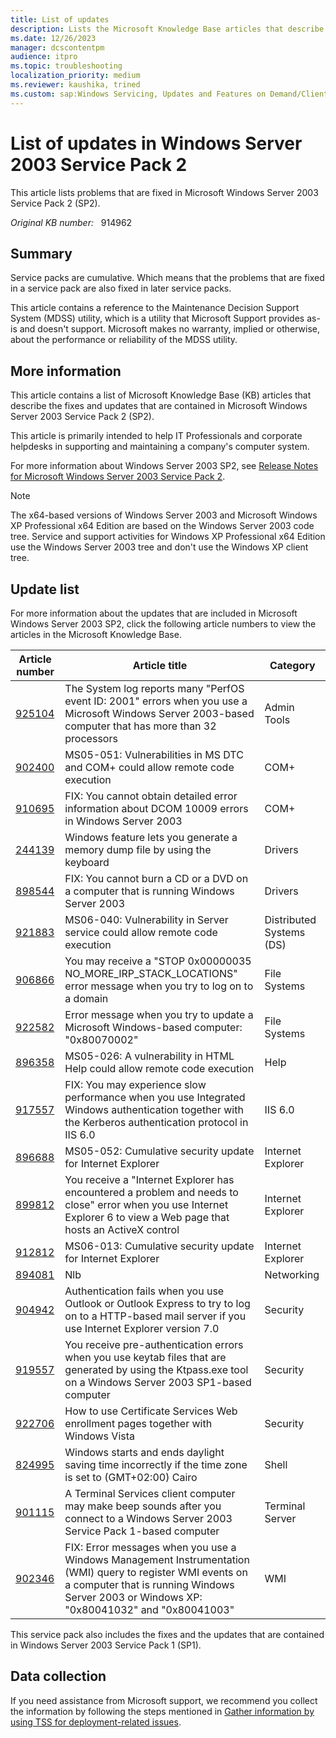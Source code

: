 ```yaml
---
title: List of updates
description: Lists the Microsoft Knowledge Base articles that describe the fixes and updates that are included in Windows Server 2003 Service Pack 2.
ms.date: 12/26/2023
manager: dcscontentpm
audience: itpro
ms.topic: troubleshooting
localization_priority: medium
ms.reviewer: kaushika, trined
ms.custom: sap:Windows Servicing, Updates and Features on Demand/Clients missing updates, not offered, fail to download, csstroubleshoot
---
```

# List of updates in Windows Server 2003 Service Pack 2

This article lists problems that are fixed in Microsoft Windows Server 2003 Service Pack 2 (SP2).

_Original KB number:_ &nbsp; 914962

## Summary

Service packs are cumulative. Which means that the problems that are fixed in a service pack are also fixed in later service packs.

This article contains a reference to the Maintenance Decision Support System (MDSS) utility, which is a utility that Microsoft Support provides as-is and doesn't support. Microsoft makes no warranty, implied or otherwise, about the performance or reliability of the MDSS utility.

## More information

This article contains a list of Microsoft Knowledge Base (KB) articles that describe the fixes and updates that are contained in Microsoft Windows Server 2003 Service Pack 2 (SP2).

This article is primarily intended to help IT Professionals and corporate helpdesks in supporting and maintaining a company's computer system.

For more information about Windows Server 2003 SP2, see [Release Notes for Microsoft Windows Server 2003 Service Pack 2](/previous-versions/windows/it-pro/windows-server-2003/cc773361(v=ws.10)).

> [!NOTE]
> The x64-based versions of Windows Server 2003 and Microsoft Windows XP Professional x64 Edition are based on the Windows Server 2003 code tree. Service and support activities for Windows XP Professional x64 Edition use the Windows Server 2003 tree and don't use the Windows XP client tree.

## Update list

For more information about the updates that are included in Microsoft Windows Server 2003 SP2, click the following article numbers to view the articles in the Microsoft Knowledge Base.

|Article number|Article title|Category|
|---|---|---|
|[925104](https://support.microsoft.com/help/925104)|The System log reports many "PerfOS event ID: 2001" errors when you use a Microsoft Windows Server 2003-based computer that has more than 32 processors|Admin Tools|
|[902400](https://support.microsoft.com/help/902400)|MS05-051: Vulnerabilities in MS DTC and COM+ could allow remote code execution|COM+|
|[910695](https://support.microsoft.com/help/910695)|FIX: You cannot obtain detailed error information about DCOM 10009 errors in Windows Server 2003|COM+|
|[244139](https://support.microsoft.com/help/244139)|Windows feature lets you generate a memory dump file by using the keyboard|Drivers|
|[898544](https://support.microsoft.com/help/898544)|FIX: You cannot burn a CD or a DVD on a computer that is running Windows Server 2003|Drivers|
|[921883](https://support.microsoft.com/help/921883)|MS06-040: Vulnerability in Server service could allow remote code execution|Distributed Systems (DS)|
|[906866](https://support.microsoft.com/help/906866)|You may receive a "STOP 0x00000035 NO_MORE_IRP_STACK_LOCATIONS" error message when you try to log on to a domain|File Systems|
|[922582](https://support.microsoft.com/help/922582)|Error message when you try to update a Microsoft Windows-based computer: "0x80070002"|File Systems|
|[896358](https://support.microsoft.com/help/896358)|MS05-026: A vulnerability in HTML Help could allow remote code execution|Help|
|[917557](https://support.microsoft.com/help/917557)|FIX: You may experience slow performance when you use Integrated Windows authentication together with the Kerberos authentication protocol in IIS 6.0|IIS 6.0|
|[896688](https://support.microsoft.com/help/896688)|MS05-052: Cumulative security update for Internet Explorer|Internet Explorer|
|[899812](https://support.microsoft.com/help/899812)|You receive a "Internet Explorer has encountered a problem and needs to close" error when you use Internet Explorer 6 to view a Web page that hosts an ActiveX control|Internet Explorer|
|[912812](https://support.microsoft.com/help/912812)|MS06-013: Cumulative security update for Internet Explorer|Internet Explorer|
|[894081](/previous-versions/windows/it-pro/windows-server-2008-R2-and-2008/cc754596(v=ws.10))|Nlb|Networking|
|[904942](https://support.microsoft.com/help/904942)|Authentication fails when you use Outlook or Outlook Express to try to log on to a HTTP-based mail server if you use Internet Explorer version 7.0|Security|
|[919557](https://support.microsoft.com/help/919557)|You receive pre-authentication errors when you use keytab files that are generated by using the Ktpass.exe tool on a Windows Server 2003 SP1-based computer|Security|
|[922706](https://support.microsoft.com/help/922706)|How to use Certificate Services Web enrollment pages together with Windows Vista|Security|
|[824995](https://support.microsoft.com/help/824995)|Windows starts and ends daylight saving time incorrectly if the time zone is set to (GMT+02:00) Cairo|Shell|
|[901115](https://support.microsoft.com/help/901115)|A Terminal Services client computer may make beep sounds after you connect to a Windows Server 2003 Service Pack 1-based computer|Terminal Server|
|[902346](https://support.microsoft.com/help/902346)|FIX: Error messages when you use a Windows Management Instrumentation (WMI) query to register WMI events on a computer that is running Windows Server 2003 or Windows XP: "0x80041032" and "0x80041003"|WMI|
  
This service pack also includes the fixes and the updates that are contained in Windows Server 2003 Service Pack 1 (SP1).

## Data collection

If you need assistance from Microsoft support, we recommend you collect the information by following the steps mentioned in [Gather information by using TSS for deployment-related issues](../../windows-client/windows-troubleshooters/gather-information-using-tss-deployment.md).
